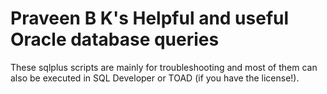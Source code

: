 # Praveen B K's Helpful and useful Oracle database queries
These sqlplus scripts are mainly for troubleshooting and most of them can also be executed in SQL Developer or TOAD (if you have the license!).
